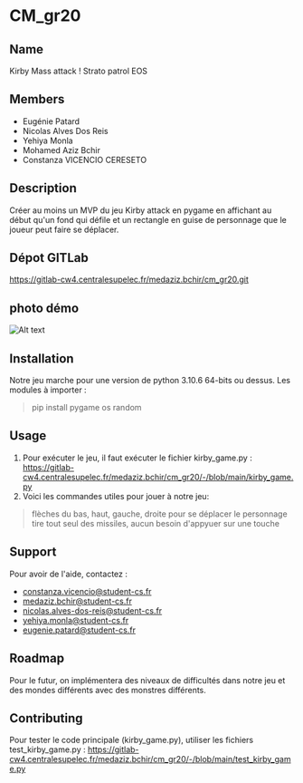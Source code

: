 # CM_gr20

## Name
Kirby Mass attack ! Strato patrol EOS

## Members
- Eugénie Patard
- Nicolas Alves Dos Reis
- Yehiya Monla
- Mohamed Aziz Bchir
- Constanza VICENCIO CERESETO

## Description
Créer au moins un MVP du jeu Kirby attack en pygame en affichant au début qu'un fond qui défile et un rectangle en guise de personnage que le joueur peut faire se déplacer.

## Dépot GITLab

https://gitlab-cw4.centralesupelec.fr/medaziz.bchir/cm_gr20.git

## photo démo
![Alt text](Assets/photo_demo/phot_demo_3.png)


## Installation
Notre jeu marche pour une version de python 3.10.6 64-bits ou dessus.
Les modules à importer :
>pip install pygame os random

## Usage
1. Pour exécuter le jeu, il faut exécuter le fichier kirby_game.py : https://gitlab-cw4.centralesupelec.fr/medaziz.bchir/cm_gr20/-/blob/main/kirby_game.py
2. Voici les commandes utiles pour jouer à notre jeu:
>flèches du bas, haut, gauche, droite pour se déplacer
>le personnage tire tout seul des missiles, aucun besoin d'appyuer sur une touche

## Support
Pour avoir de l'aide, contactez :
* constanza.vicencio@student-cs.fr
* medaziz.bchir@student-cs.fr
* nicolas.alves-dos-reis@student-cs.fr
* yehiya.monla@student-cs.fr
* eugenie.patard@student-cs.fr

## Roadmap
Pour le futur, on implémentera des niveaux de difficultés dans notre jeu et des mondes différents avec des monstres différents.

## Contributing
Pour tester le code principale (kirby_game.py), utiliser les fichiers test_kirby_game.py : https://gitlab-cw4.centralesupelec.fr/medaziz.bchir/cm_gr20/-/blob/main/test_kirby_game.py


